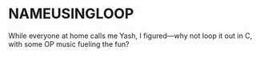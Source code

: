 # NAMEUSINGLOOP
While everyone at home calls me Yash, I figured—why not loop it out in C, with some OP music fueling the fun?
